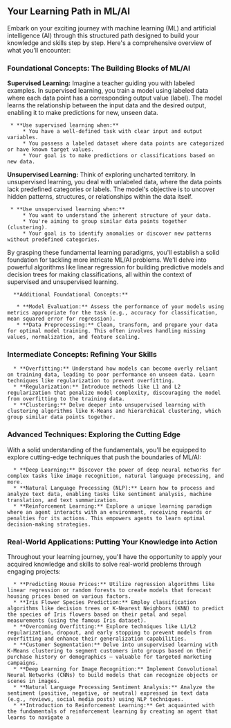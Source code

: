## Your Learning Path in ML/AI

Embark on your exciting journey with machine learning (ML) and artificial intelligence (AI) through this structured path designed to build your knowledge and skills step by step. Here's a comprehensive overview of what you'll encounter:

### Foundational Concepts: The Building Blocks of ML/AI

   **Supervised Learning:** Imagine a teacher guiding you with labeled examples. In supervised learning, you train a model using labeled data where each data point has a corresponding output value (label). The model learns the relationship between the input data and the desired output, enabling it to make predictions for new, unseen data.

     * **Use supervised learning when:**
         * You have a well-defined task with clear input and output variables.
         * You possess a labeled dataset where data points are categorized or have known target values.
         * Your goal is to make predictions or classifications based on new data.

   **Unsupervised Learning:** Think of exploring uncharted territory. In unsupervised learning, you deal with unlabeled data, where the data points lack predefined categories or labels. The model's objective is to uncover hidden patterns, structures, or relationships within the data itself.

     * **Use unsupervised learning when:**
         * You want to understand the inherent structure of your data.
         * You're aiming to group similar data points together (clustering).
         * Your goal is to identify anomalies or discover new patterns without predefined categories.

By grasping these fundamental learning paradigms, you'll establish a solid foundation for tackling more intricate ML/AI problems. We'll delve into powerful algorithms like linear regression for building predictive models and decision trees for making classifications, all within the context of supervised and unsupervised learning.

      **Additional Foundational Concepts:**

       * **Model Evaluation:** Assess the performance of your models using metrics appropriate for the task (e.g., accuracy for classification, mean squared error for regression).
       * **Data Preprocessing:** Clean, transform, and prepare your data for optimal model training. This often involves handling missing values, normalization, and feature scaling.

### Intermediate Concepts: Refining Your Skills

      * **Overfitting:** Understand how models can become overly reliant on training data, leading to poor performance on unseen data. Learn techniques like regularization to prevent overfitting.
      * **Regularization:** Introduce methods like L1 and L2 regularization that penalize model complexity, discouraging the model from overfitting to the training data.
      * **Clustering:** Delve deeper into unsupervised learning with clustering algorithms like K-Means and hierarchical clustering, which group similar data points together.

### Advanced Techniques: Exploring the Cutting Edge

With a solid understanding of the fundamentals, you'll be equipped to explore cutting-edge techniques that push the boundaries of ML/AI:

      * **Deep Learning:** Discover the power of deep neural networks for complex tasks like image recognition, natural language processing, and more.
      * **Natural Language Processing (NLP):** Learn how to process and analyze text data, enabling tasks like sentiment analysis, machine translation, and text summarization.
      * **Reinforcement Learning:** Explore a unique learning paradigm where an agent interacts with an environment, receiving rewards or penalties for its actions. This empowers agents to learn optimal decision-making strategies.

### Real-World Applications: Putting Your Knowledge into Action

Throughout your learning journey, you'll have the opportunity to apply your acquired knowledge and skills to solve real-world problems through engaging projects:

      * **Predicting House Prices:** Utilize regression algorithms like linear regression or random forests to create models that forecast housing prices based on various factors.
      * **Iris Flower Species Prediction:** Employ classification algorithms like decision trees or K-Nearest Neighbors (KNN) to predict the species of Iris flowers based on their petal and sepal measurements (using the famous Iris dataset).
      * **Overcoming Overfitting:** Explore techniques like L1/L2 regularization, dropout, and early stopping to prevent models from overfitting and enhance their generalization capabilities.
      * **Customer Segmentation:** Delve into unsupervised learning with K-Means clustering to segment customers into groups based on their purchase history or demographics – valuable for targeted marketing campaigns.
      * **Deep Learning for Image Recognition:** Implement Convolutional Neural Networks (CNNs) to build models that can recognize objects or scenes in images.
      * **Natural Language Processing Sentiment Analysis:** Analyze the sentiment (positive, negative, or neutral) expressed in text data (e.g., reviews, social media posts) using NLP techniques.
      * **Introduction to Reinforcement Learning:** Get acquainted with the fundamentals of reinforcement learning by creating an agent that learns to navigate a
